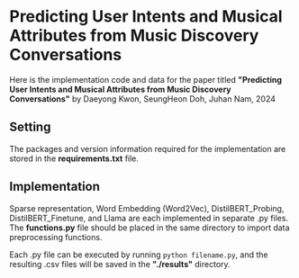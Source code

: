 # Predicting User Intents and Musical Attributes from Music Discovery Conversations

Here is the implementation code and data for the paper titled **"Predicting User Intents and Musical Attributes from Music Discovery Conversations"** by Daeyong Kwon, SeungHeon Doh, Juhan Nam, 2024

## Setting

The packages and version information required for the implementation are stored in the **requirements.txt** file.

## Implementation

Sparse representation, Word Embedding (Word2Vec), DistilBERT_Probing, DistilBERT_Finetune, and Llama are each implemented in separate .py files. The **functions.py** file should be placed in the same directory to import data preprocessing functions.

Each .py file can be executed by running ```python filename.py```, and the resulting .csv files will be saved in the **"./results"** directory.


